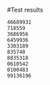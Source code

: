 #Test results

    46689931
    718559
    3686956
    6459936
    3303189
    835748
    8835318
    0610542
    0100483
    99136196
